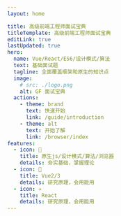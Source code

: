 ```yaml
---
layout: home

title: 高级前端工程师面试宝典
titleTemplate: 高级前端工程师面试宝典
editLink: true
lastUpdated: true
hero:
  name: Vue/React/ES6/设计模式/算法
  text: 基础面试题
  tagline: 全面覆盖框架和原生的知识点
  image:
    # src: ./logo.png
    alt: GF 面试宝典
  actions:
    - theme: brand
      text: 快速开始
      link: /guide/introduction
    - theme: alt
      text: 开始了解
      link: /browser/index
features:
  - icon: 🔨
    title: 原生js/设计模式/算法/浏览器
    details: 夯实基础，掌握理论
  - icon: 🧩
    title: Vue2/3
    details: 研究原理，会用能用
  - icon: ✈️
    title: React
    details: 研究原理，会用能用
---
```

